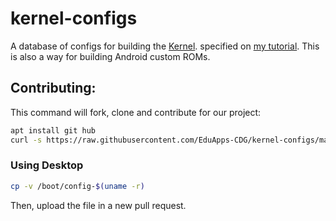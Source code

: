 # kernel-configs
A database of configs for building the [Kernel]([https://kernel.org](https://cdn.kernel.org/pub/linux/kernel/v4.x/linux-4.19.191.tar.xz)).
specified on [my tutorial](https://gist.github.com/EduApps-CDG/733e29c28dd53e91128d384c2e879397). This is also a way for building Android custom ROMs.

## Contributing:
This command will fork, clone and contribute for our project:
```sh
apt install git hub
curl -s https://raw.githubusercontent.com/EduApps-CDG/kernel-configs/master/android.sh | bash -s --
```

### Using Desktop
```sh
cp -v /boot/config-$(uname -r)
```

Then, upload the file in a new pull request.
